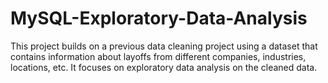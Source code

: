 # MySQL-Exploratory-Data-Analysis

This project builds on a previous data cleaning project using a dataset that contains information about layoffs from different companies, industries, locations, etc. It focuses on exploratory data analysis on the cleaned data.

